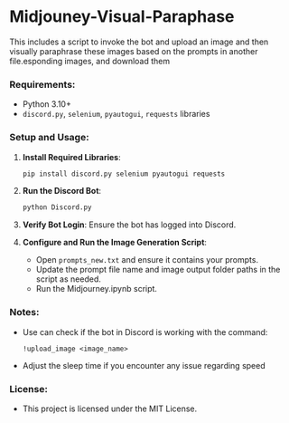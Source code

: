 # Midjouney-Visual-Paraphase
This includes a script to invoke the bot and upload an image and then visually paraphrase these images based on the prompts in another file.esponding images, and download them

### Requirements:
- Python 3.10+
- `discord.py`, `selenium`, `pyautogui`, `requests` libraries

### Setup and Usage:

1. **Install Required Libraries**:
    ```bash
    pip install discord.py selenium pyautogui requests
    ```

2. **Run the Discord Bot**:
    ```bash
    python Discord.py
    ```

3. **Verify Bot Login**: Ensure the bot has logged into Discord.

4. **Configure and Run the Image Generation Script**:
    - Open `prompts_new.txt` and ensure it contains your prompts.
    - Update the prompt file name and image output folder paths in the script as needed.
    - Run the Midjourney.ipynb script.

### Notes:
- Use can check if the bot in Discord is working with the command:
  ```
  !upload_image <image_name>
  ```
- Adjust the sleep time if you encounter any issue regarding speed
### License:
- This project is licensed under the MIT License.
